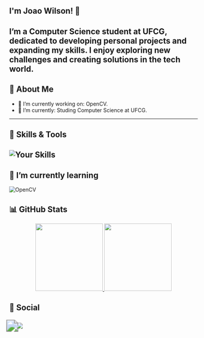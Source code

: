 ## I'm Joao Wilson! 👋
I’m a **Computer Science** student at UFCG, dedicated to developing personal projects and expanding my skills. I enjoy exploring new challenges and creating solutions in the tech world.
---

## 🚀 About Me
- 🔭 I’m currently working on: OpenCV.
- 🌱 I’m currently: Studing Computer Science at UFCG.

---
## 🧠 Skills & Tools
![Your Skills](https://skillicons.dev/icons?i=java,python,git,arduino,C#,github&theme=light)
---

## 🌱 I’m currently learning
![OpenCV](https://img.shields.io/badge/OpenCV-%235C3EE8.svg?style=for-the-badge&logo=opencv&logoColor=white)


## 📊 GitHub Stats
<div align="center">
  <!-- GitHub Stats -->
  <a href="https://github.com/anuraghazra/github-readme-stats">
    <img height="180em" src="https://github-readme-stats.vercel.app/api/top-langs/?username=WilsonPadua&layout=compact&theme=tokyonight&exclude_repo=parktech,parktech-prolog&custom_title=Used%20languages&size_weight=0.1&count_weight=0.9&hide=Jupyter%20Notebook" />
    <img height="180em"  src="https://github-readme-stats.vercel.app/api?username=WilsonPadua&theme=tokyonight&show_icons=true" />
  </a>
</div>


## 📱 Social 
  <div>
    <a href="https://www.linkedin.com/in/jo%C3%A3o-wilson-5824b4339?utm_source=share&utm_campaign=share_via&utm_content=profile&utm_medium=ios_app" target="_blank">
      <img  
      src="https://img.shields.io/badge/-LinkedIn-%230077B5?style=for-the-badge&logo=linkedin&logoColor=white"
      style="transform: scale(2.0); margin-top: 10px;" 
    />
    </a>
    <a href="mailto:jwilsonpadua@gmail.com">
      <img src="https://img.shields.io/badge/Gmail-D14836?style=for-the-badge&logo=gmail&logoColor=white"/>
    </a>
  </div>




